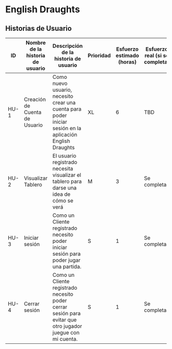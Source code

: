 # English Draughts
## Historias de Usuario 
| ID  | Nombre de la historia de usuario | Descripción de la historia de usuario | Prioridad | Esfuerzo estimado (horas) | Esfuerzo real (si se completa) | Estado (completado, pendiente, en curso) |   
| ------------- | ------------- | ------------- | ------------- | ------------- | ------------- | ------------- |
| HU-1  | Creación de Cuenta de Usuario  | Como nuevo usuario, necesito crear una cuenta para poder iniciar sesión en la aplicación English Draughts  | XL  | 6 | TBD | pendiente | 
| HU-2  | Visualizar Tablero  | El usuario registrado necesita visualizar el tablero para darse una idea de cómo se verá  | M  | 3  | Se completa  | En curso  | 
| HU-3  | Iniciar sesión  | Como un Cliente registrado necesito poder iniciar sesión para poder jugar una partida.  |S  | 1  | Se completa |En curso  | 
| HU-4  | Cerrar sesión  | Como un Cliente registrado necesito poder cerrar sesión para evitar que otro jugador juegue con mi cuenta.  | S | 1 | Se completa  |En curso | 
